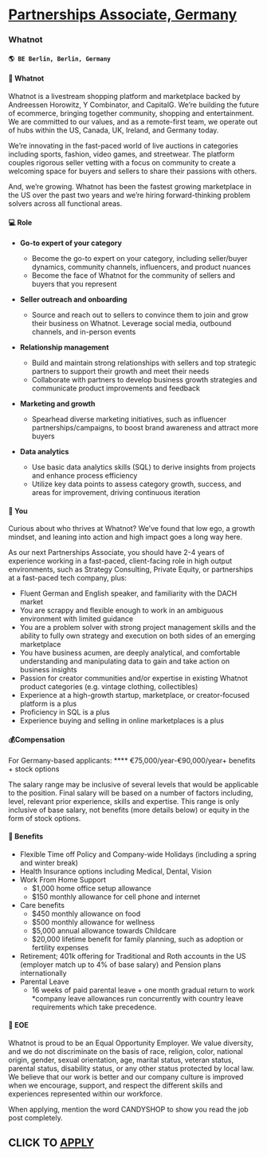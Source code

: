 # [Partnerships Associate, Germany](https://www.remotewlb.com/apply/partnerships-associate-germany)  
### Whatnot  
#### `🌎 BE Berlin, Berlin, Germany`  

#### 🚀 Whatnot

Whatnot is a livestream shopping platform and marketplace backed by Andreessen Horowitz, Y Combinator, and CapitalG. We’re building the future of ecommerce, bringing together community, shopping and entertainment. We are committed to our values, and as a remote-first team, we operate out of hubs within the US, Canada, UK, Ireland, and Germany today.

We’re innovating in the fast-paced world of live auctions in categories including sports, fashion, video games, and streetwear. The platform couples rigorous seller vetting with a focus on community to create a welcoming space for buyers and sellers to share their passions with others.

And, we’re growing. Whatnot has been the fastest growing marketplace in the US over the past two years and we’re hiring forward-thinking problem solvers across all functional areas.

#### 💻 Role

  * **Go-to expert of your category**
    * Become the go-to expert on your category, including seller/buyer dynamics, community channels, influencers, and product nuances
    * Become the face of Whatnot for the community of sellers and buyers that you represent

  * **Seller outreach and onboarding**
    * Source and reach out to sellers to convince them to join and grow their business on Whatnot. Leverage social media, outbound channels, and in-person events
  * **Relationship management**
    * Build and maintain strong relationships with sellers and top strategic partners to support their growth and meet their needs
    * Collaborate with partners to develop business growth strategies and communicate product improvements and feedback
  * **Marketing and growth**
    * Spearhead diverse marketing initiatives, such as influencer partnerships/campaigns, to boost brand awareness and attract more buyers
  * **Data analytics**
    * Use basic data analytics skills (SQL) to derive insights from projects and enhance process efficiency
    * Utilize key data points to assess category growth, success, and areas for improvement, driving continuous iteration

#### 👋 You

Curious about who thrives at Whatnot? We’ve found that low ego, a growth mindset, and leaning into action and high impact goes a long way here.

As our next Partnerships Associate, you should have 2-4 years of experience working in a fast-paced, client-facing role in high output environments, such as Strategy Consulting, Private Equity, or partnerships at a fast-paced tech company, plus:

  * Fluent German and English speaker, and familiarity with the DACH market
  * You are scrappy and flexible enough to work in an ambiguous environment with limited guidance
  * You are a problem solver with strong project management skills and the ability to fully own strategy and execution on both sides of an emerging marketplace
  * You have business acumen, are deeply analytical, and comfortable understanding and manipulating data to gain and take action on business insights
  * Passion for creator communities and/or expertise in existing Whatnot product categories (e.g. vintage clothing, collectibles)
  * Experience at a high-growth startup, marketplace, or creator-focused platform is a plus
  * Proficiency in SQL is a plus
  * Experience buying and selling in online marketplaces is a plus

#### 💰Compensation

For Germany-based applicants: **** €75,000/year-€90,000/year\+ benefits + stock options

The salary range may be inclusive of several levels that would be applicable to the position. Final salary will be based on a number of factors including, level, relevant prior experience, skills and expertise. This range is only inclusive of base salary, not benefits (more details below) or equity in the form of stock options.

#### 🎁 Benefits

  * Flexible Time off Policy and Company-wide Holidays (including a spring and winter break)
  * Health Insurance options including Medical, Dental, Vision
  * Work From Home Support 
    * $1,000 home office setup allowance
    * $150 monthly allowance for cell phone and internet
  * Care benefits 
    * $450 monthly allowance on food
    * $500 monthly allowance for wellness
    * $5,000 annual allowance towards Childcare
    * $20,000 lifetime benefit for family planning, such as adoption or fertility expenses
  * Retirement; 401k offering for Traditional and Roth accounts in the US (employer match up to 4% of base salary) and Pension plans internationally
  * Parental Leave 
    * 16 weeks of paid parental leave + one month gradual return to work *company leave allowances run concurrently with country leave requirements which take precedence.

#### 💛 EOE

Whatnot is proud to be an Equal Opportunity Employer. We value diversity, and we do not discriminate on the basis of race, religion, color, national origin, gender, sexual orientation, age, marital status, veteran status, parental status, disability status, or any other status protected by local law. We believe that our work is better and our company culture is improved when we encourage, support, and respect the different skills and experiences represented within our workforce.

When applying, mention the word CANDYSHOP to show you read the job post completely.  
## CLICK TO [APPLY](https://www.remotewlb.com/apply/partnerships-associate-germany)

